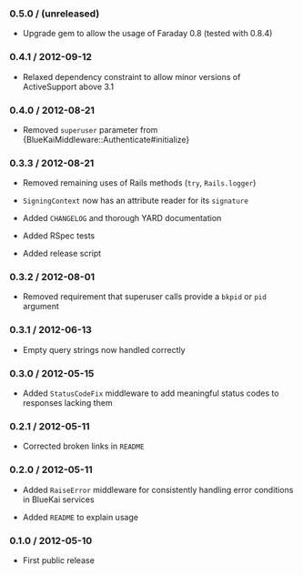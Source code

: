 ### 0.5.0 / (unreleased)
* Upgrade gem to allow the usage of Faraday 0.8 (tested with 0.8.4)

### 0.4.1 / 2012-09-12

* Relaxed dependency constraint to allow minor versions of ActiveSupport above 3.1

### 0.4.0 / 2012-08-21

* Removed `superuser` parameter from {BlueKaiMiddleware::Authenticate#initialize}

### 0.3.3 / 2012-08-21

* Removed remaining uses of Rails methods (`try`, `Rails.logger`)

* `SigningContext` now has an attribute reader for its `signature`

* Added `CHANGELOG` and thorough YARD documentation

* Added RSpec tests

* Added release script

### 0.3.2 / 2012-08-01

* Removed requirement that superuser calls provide a `bkpid` or `pid` argument

### 0.3.1 / 2012-06-13

* Empty query strings now handled correctly

### 0.3.0 / 2012-05-15

* Added `StatusCodeFix` middleware to add meaningful status codes to responses lacking them

### 0.2.1 / 2012-05-11

* Corrected broken links in `README`

### 0.2.0 / 2012-05-11

* Added `RaiseError` middleware for consistently handling error conditions in BlueKai services

* Added `README` to explain usage

### 0.1.0 / 2012-05-10

* First public release
